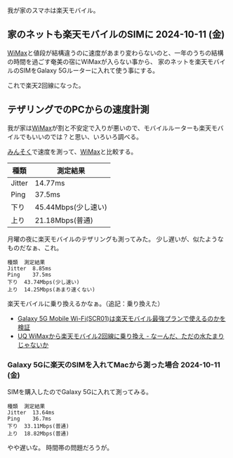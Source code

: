 我が家のスマホは楽天モバイル。


## 家のネットも楽天モバイルのSIMに 2024-10-11 (金)

[WiMax](WiMax)と値段が結構違うのに速度があまり変わらないのと、一年のうちの結構の時間を過ごす奄美の宿にWiMaxが入らない事から、
家のネットを楽天モバイルのSIMをGalaxy 5Gルーターに入れて使う事にする。

これで楽天2回線になった。

## テザリングでのPCからの速度計測

我が家は[WiMax](WiMax)が割と不安定で入りが悪いので、モバイルルーターも楽天モバイルでもいいのでは？と思い、いろいろ調べる。


[みんそく](https://minsoku.net/searches/results?word=WiMax+%E9%8E%8C%E5%80%89)で速度を測って、[WiMax](WiMax)と比較する。


| 種類 | 測定結果 |
| ---- | ---- |
| Jitter |	14.77ms |
| Ping |	37.5ms |
| 下り |	45.44Mbps(少し速い) |
| 上り |	21.18Mbps(普通) |

月曜の夜に楽天モバイルのテザリングも測ってみた。
少し遅いが、似たようなものだなぁ、これ。

```
種類	測定結果
Jitter	8.85ms
Ping	37.5ms
下り	43.74Mbps(少し速い)
上り	14.25Mbps(あまり速くない)
```

楽天モバイルに乗り換えるかなぁ。（追記：乗り換えた）

- [Galaxy 5G Mobile Wi-Fi(SCR01)は楽天モバイル最強プランで使えるのかを検証](https://xn--gmowimax-uv4gua1g3gb5p6k8a2956mom7aqbzc.net/galaxy5gmobilewifi-rakutenunlimit/)
- [UQ WiMaxから楽天モバイル2回線に乗り換え - なーんだ、ただの水たまりじゃないか](https://karino2.github.io/2024/10/09/uq_wimax_to_rakuten_2line.html)

### Galaxy 5Gに楽天のSIMを入れてMacから測った場合 2024-10-11 (金)

SIMを購入したのでGalaxy 5Gに入れて測ってみる。

```
種類	測定結果
Jitter	13.64ms
Ping	36.7ms
下り	33.11Mbps(普通)
上り	18.82Mbps(普通)
```

やや遅いな。
時間帯の問題だろうが。